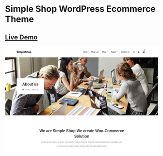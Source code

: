# Simple Shop WordPress Ecommerce Theme
## [Live Demo](#)
![Simpleshop Theme](screenshot.png "simpleShop theme")
